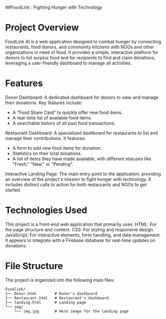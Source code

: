 
##FoodLink : Fighting Hunger with Technology
# Project Overview
FoodLink AI is a web application designed to combat hunger by connecting restaurants, food donors, and community kitchens with NGOs and other organizations in need of food. It provides a simple, interactive platform for donors to list surplus food and for recipients to find and claim donations, leveraging a user-friendly dashboard to manage all activities.

# Features
Donor Dashboard: A dedicated dashboard for donors to view and manage their donations. Key features include:
- A "Food Share Card" to quickly offer new food items.
- A real-time list of available food items.
- A searchable history of all past food transactions.

Restaurant Dashboard: A specialized dashboard for restaurants to list and manage their contributions. It features:
- A form to add new food items for donation.
- Statistics on their total donations.
- A list of items they have made available, with different statuses like "Fresh," "New," or "Pending".

Interactive Landing Page: The main entry point to the application, providing an overview of the project's mission to fight hunger with technology. It includes distinct calls to action for both restaurants and NGOs to get started.

# Technologies Used
This project is a front-end web application that primarily uses:
HTML: For the page structure and content.
CSS: For styling and responsive design.
JavaScript: For interactive elements, form handling, and data management. It appears to integrate with a Firebase database for real-time updates on donations.

# File Structure
The project is organized into the following main files:
```
Foodlink/
├── Donor.html        # Donor's dashboard
├── Restaurant.html   # Restaurant's dashboard
├── landing.html      # Landing page
└── img/
    └── img.jpg       # Hero image for the landing page
```
